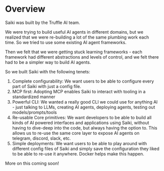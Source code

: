 # Overview

Saiki was built by the Truffle AI team.

We were trying to build useful AI agents in different domains, but we realized that we were re-building a lot of the same plumbing work each time. So we tried to use some existing AI agent frameworks.

Then we felt that we were getting stuck learning frameworks - each framework had different abstractions and levels of control, and we felt there had to be a simpler way to build AI agents.

So we built Saiki with the following tenets:
1. Complete configurability: We want users to be able to configure every part of Saiki with just a config file.
2. MCP first: Adopting MCP enables Saiki to interact with tooling in a standardized manner
3. Powerful CLI: We wanted a really good CLI we could use for anything AI - just talking to LLMs, creating AI agents, deploying agents, testing out models/prompts/tools
4. Re-usable Core primitives: We want developers to be able to build all kinds of AI powered interfaces and applications using Saiki, without having to dive-deep into the code, but always having the option to. This allows us to re-use the same core layer to expose AI agents on telegram, discord, slack, etc.
5. Simple deployments: We want users to be able to play around with different config files of Saiki and simply save the configuration they liked to be able to re-use it anywhere. Docker helps make this happen.


More on this coming soon!